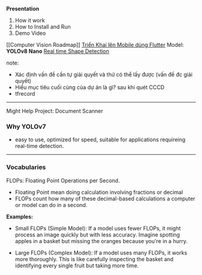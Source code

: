 **Presentation**
1) How it work
2) How to Install and Run
3) Demo Video

[[Computer Vision Roadmap]]
[Triển Khai lên Mobile dùng Flutter](https://viblo.asia/p/thu-lam-app-flutter-cho-nhan-dien-chung-minh-thu-3Q75w1n2ZWb)
Model: **YOLOv8 Nano**
[Real time Shape Detection](https://youtu.be/Fchzk1lDt7Q?si=iIpyeBfKFzQSqims)

note: 
+ Xác định vấn đề cần tự giải quyết và thứ có thể lấy được (vấn đề đc giải quyết)
+ Hiểu mục tiêu cuối cùng của dự án là gì? sau khi quét CCCD
+ tfrecord

---

Might Help Project: Document Scanner 

### Why YOLOv7
+ easy to use, optimized for speed, suitable for applications requireing real-time detection. 


---

### Vocabularies
FLOPs: Floating Point Operations per Second. 
+ Floating Point mean doing calculation involving fractions or decimal
+ FLOPs count how many of these decimal-based calculations a computer or model can do in a second.

**Examples:**
+ Small FLOPs (Simple Model): If a model uses fewer FLOPs, it might process an image quickly but with less accuracy. Imagine spotting apples in a basket but missing the oranges because you're in a hurry.
	
+ Large FLOPs (Complex Model): If a model uses many FLOPs, it works more thoroughly. This is like carefully inspecting the basket and identifying every single fruit but taking more time.
